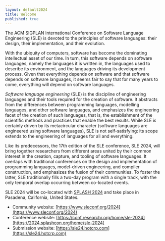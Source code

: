 ```yaml
---
layout: default2024
title: Welcome
published: true
---
```


The ACM SIGPLAN International Conference on Software Language Engineering (SLE) is devoted to the principles of software languages: their design, their implementation, and their evolution.

With the ubiquity of computers, software has become the dominating intellectual asset of our time. In turn, this software depends on software languages, namely the languages it is written in, the languages used to describe its environment, and the languages driving its development process. Given that everything depends on software and that software depends on software languages, it seems fair to say that for many years to come, everything will depend on software languages.

*Software language engineering* (SLE) is the discipline of engineering languages and their tools required for the creation of software. It abstracts from the differences between programming languages, modelling languages, and other software languages, and emphasizes the engineering facet of the creation of such languages, that is, the establishment of the scientific methods and practices that enable the best results. While SLE is certainly driven by its metacircular character (software languages are engineered using software languages), SLE is not self-satisfying: its scope extends to the engineering of languages for all and everything.

Like its predecessors, the 17th edition of the SLE conference, SLE 2024, will bring together researchers from different areas united by their common interest in the creation, capture, and tooling of software languages. It overlaps with traditional conferences on the design and implementation of programming languages, model-driven engineering, and compiler construction, and emphasizes the fusion of their communities. To foster the latter, SLE traditionally fills a two-day program with a single track, with the only temporal overlap occurring between co-located events.

SLE 2024 will be co-located with [SPLASH 2024](https://2024.splashcon.org/) and take place in Pasadena, California, United States.

* Community website: [https://www.sleconf.org/2024](https://www.sleconf.org/2024)
* Conference website: [https://conf.researchr.org/home/sle-2024](https://2024.splashcon.org/home/sle-2024)
* Submission website: [https://sle24.hotcrp.com](https://sle24.hotcrp.com)
